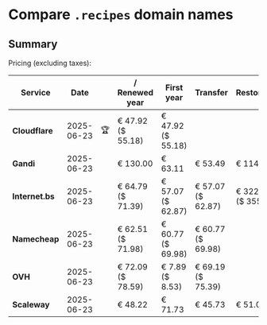 # Compare `.recipes` domain names

## Summary

Pricing (excluding taxes):

| Service | Date |  | / Renewed year | First year | Transfer | Restoration |
|--|--|--|--|--|--|--|
| **Cloudflare** | 2025-06-23 | 🏆 | € 47.92<br>($ 55.18) | € 47.92<br>($ 55.18) |  |  |
| **Gandi** | 2025-06-23 |  | € 130.00 | € 63.11 | € 53.49 | € 114.82 |
| **Internet.bs** | 2025-06-23 |  | € 64.79<br>($ 71.39) | € 57.07<br>($ 62.87) | € 57.07<br>($ 62.87) | € 322.75<br>($ 355.59) |
| **Namecheap** | 2025-06-23 |  | € 62.51<br>($ 71.98) | € 60.77<br>($ 69.98) | € 60.77<br>($ 69.98) |  |
| **OVH** | 2025-06-23 |  | € 72.09<br>($ 78.59) | € 7.89<br>($ 8.53) | € 69.19<br>($ 75.39) |  |
| **Scaleway** | 2025-06-23 |  | € 48.22 | € 71.73 | € 45.73 | € 51.01 |
